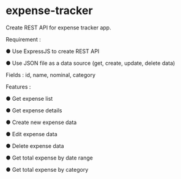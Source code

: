 # expense-tracker
 
Create REST API for expense tracker app.



Requirement :

● Use ExpressJS to create REST API

● Use JSON file as a data source (get, create, update, delete data)



Fields : id, name, nominal, category



Features :

● Get expense list

● Get expense details

● Create new expense data

● Edit expense data

● Delete expense data

● Get total expense by date range

● Get total expense by category

